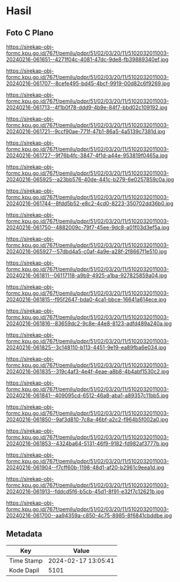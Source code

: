 # Hasil

## Foto C Plano

https://sirekap-obj-formc.kpu.go.id/767f/pemilu/pdpr/51/02/03/20/11/5102032011003-20240216-061651--4271f04c-4081-47dc-9de8-fb39889340ef.jpg

https://sirekap-obj-formc.kpu.go.id/767f/pemilu/pdpr/51/02/03/20/11/5102032011003-20240216-061707--8cefe495-bd45-4bcf-9919-00d82c6f9269.jpg

https://sirekap-obj-formc.kpu.go.id/767f/pemilu/pdpr/51/02/03/20/11/5102032011003-20240216-061713--4f1b0f78-ddd9-4b9e-84f7-bbd02c109192.jpg

https://sirekap-obj-formc.kpu.go.id/767f/pemilu/pdpr/51/02/03/20/11/5102032011003-20240216-061721--9ccf90ae-771f-47b1-86a5-4a5139c7381d.jpg

https://sirekap-obj-formc.kpu.go.id/767f/pemilu/pdpr/51/02/03/20/11/5102032011003-20240216-061727--9f76b4fc-3847-4f1d-a44e-953819f0465a.jpg

https://sirekap-obj-formc.kpu.go.id/767f/pemilu/pdpr/51/02/03/20/11/5102032011003-20240216-065925--a23bb576-40de-441c-b279-6e0257859c0a.jpg

https://sirekap-obj-formc.kpu.go.id/767f/pemilu/pdpr/51/02/03/20/11/5102032011003-20240216-061744--8fdd5b52-e8c2-4cd0-8223-350702dd36b0.jpg

https://sirekap-obj-formc.kpu.go.id/767f/pemilu/pdpr/51/02/03/20/11/5102032011003-20240216-061750--4882009c-79f7-45ee-9dc8-a01f03d3ef5a.jpg

https://sirekap-obj-formc.kpu.go.id/767f/pemilu/pdpr/51/02/03/20/11/5102032011003-20240216-065927--57dbd4a5-c0af-4a9e-a28f-2f8667f1e510.jpg

https://sirekap-obj-formc.kpu.go.id/767f/pemilu/pdpr/51/02/03/20/11/5102032011003-20240216-061811--06117118-a9b9-4925-a1ba-927825859a04.jpg

https://sirekap-obj-formc.kpu.go.id/767f/pemilu/pdpr/51/02/03/20/11/5102032011003-20240216-061815--f95f2647-bda0-4ca1-bbce-16641a614ece.jpg

https://sirekap-obj-formc.kpu.go.id/767f/pemilu/pdpr/51/02/03/20/11/5102032011003-20240216-061816--83659dc2-9c8e-44e8-8123-adfd489a240a.jpg

https://sirekap-obj-formc.kpu.go.id/767f/pemilu/pdpr/51/02/03/20/11/5102032011003-20240216-061825--3c148110-b113-4451-9e19-ea89fba6e034.jpg

https://sirekap-obj-formc.kpu.go.id/767f/pemilu/pdpr/51/02/03/20/11/5102032011003-20240216-061835--319c4af3-4e4f-4eae-a8b8-4b4abf1530c2.jpg

https://sirekap-obj-formc.kpu.go.id/767f/pemilu/pdpr/51/02/03/20/11/5102032011003-20240216-061841--409095cd-6512-46a8-aba1-a89357c11bb5.jpg

https://sirekap-obj-formc.kpu.go.id/767f/pemilu/pdpr/51/02/03/20/11/5102032011003-20240216-061850--9af3d810-7c8a-46bf-a2c2-f964b5f002a0.jpg

https://sirekap-obj-formc.kpu.go.id/767f/pemilu/pdpr/51/02/03/20/11/5102032011003-20240216-061853--4324ba64-5131-46f9-9182-fd982af3777b.jpg

https://sirekap-obj-formc.kpu.go.id/767f/pemilu/pdpr/51/02/03/20/11/5102032011003-20240216-061904--f7cff60b-1198-48d1-af20-b2961c9eea1d.jpg

https://sirekap-obj-formc.kpu.go.id/767f/pemilu/pdpr/51/02/03/20/11/5102032011003-20240216-061913--fddcd5f6-b5cb-45d1-8f91-e32f7c12621b.jpg

https://sirekap-obj-formc.kpu.go.id/767f/pemilu/pdpr/51/02/03/20/11/5102032011003-20240216-061700--aa94359a-c850-4c75-8985-8f6841cbddbe.jpg


## Metadata

| Key        | Value               |
| ---------- | ------------------- |
| Time Stamp | 2024-02-17 13:05:41 |
| Kode Dapil | 5101                |



